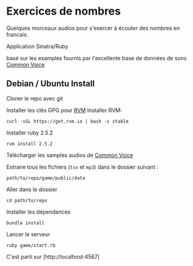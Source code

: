# Exercices de nombres

Quelques morceaux audios pour s'exercer à écouter des nombres en francais.

Application Sinatra/Ruby

basé sur les examples fournis par l'excellente base de données de sons [Common Voice](https://voice.mozilla.org/en/datasets)

## Debian / Ubuntu Install

Cloner le repo avec git

Installer les clés GPG pour [RVM](http://rvm.io/)
Installer RVM:

`curl -sSL https://get.rvm.io | bash -s stable`

Installer ruby 2.5.2

`rvm install 2.5.2`

Télécharger les samples audios de [Common Voice](https://voice.mozilla.org/en/datasets)

Extraire tous les fichiers (`tsv` et `mp3`) dans le dossier suivant :

`path/to/repo/game/public/data`

Aller dans le dossier

`cd path/to/repo`

Installer les dépendances

`bundle install`

Lancer le serveur

`ruby game/start.rb`

C'est parti sur [http://localhost:4567]
